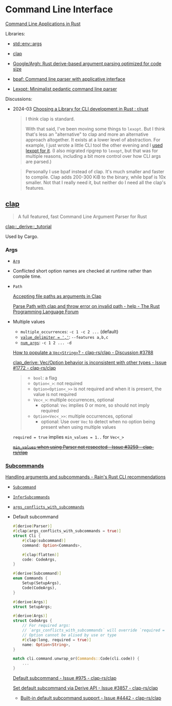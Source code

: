 # Command Line Interface
[Command Line Applications in Rust](https://rust-cli.github.io/book/index.html)

Libraries:
- [std::env::args](https://doc.rust-lang.org/1.39.0/std/env/fn.args.html)

- [clap](#clap)

- [Google/Argh: Rust derive-based argument parsing optimized for code size](https://github.com/google/argh)

- [bpaf: Command line parser with applicative interface](https://github.com/pacak/bpaf)

- [Lexopt: Minimalist pedantic command line parser](https://github.com/blyxxyz/lexopt)

Discussions:
- 2024-03 [Choosing a Library for CLI development in Rust : r/rust](https://www.reddit.com/r/rust/comments/1bs7f83/choosing_a_library_for_cli_development_in_rust/)

  > I think clap is standard.
  > 
  > With that said, I've been moving some things to `lexopt`. But I think that's less an "alternative" to clap and more an alternative approach altogether. It exists at a lower level of abstraction. For example, I just wrote a little CLI tool the other evening and I [used lexopt for it](https://github.com/BurntSushi/dotfiles/blob/55d29578bff7befd0c7263aaa61f653ffe23bd22/bin/rust/freq/main.rs#L414). (I also migrated ripgrep to `lexopt`, but that was for multiple reasons, including a bit more control over how CLI args are parsed.)

  > Personally I use bpaf instead of clap. It's much smaller and faster to compile. Clap adds 200-300 KiB to the binary, while bpaf is 10x smaller. Not that I really need it, but neither do I need all the clap's features.

## [clap](https://github.com/clap-rs/clap)
> A full featured, fast Command Line Argument Parser for Rust

[clap::\_derive::\_tutorial](https://docs.rs/clap/latest/clap/_derive/_tutorial/index.html)

Used by Cargo.

### Args
- [`Arg`](https://docs.rs/clap/latest/clap/struct.Arg.html)
- Conflicted short option names are checked at runtime rather than compile time.
- `Path`

  [Accepting file paths as arguments in Clap](https://www.rustadventure.dev/introducing-clap/clap-v4/accepting-file-paths-as-arguments-in-clap)

  [Parse Path with clap and throw error on invalid path - help - The Rust Programming Language Forum](https://users.rust-lang.org/t/parse-path-with-clap-and-throw-error-on-invalid-path/94443)
  
- Multiple values
  - `multiple_occurrences`: `-c 1 -c 2 ...` (default)
  - [`value_delimiter = ','`](https://docs.rs/clap/latest/clap/builder/struct.Arg.html#method.value_delimiter): `--features a,b,c`
  - [`num_args`](https://docs.rs/clap/latest/clap/struct.Arg.html#method.num_args): `-c 1 2 ... -d`

  [How to populate a `Vec<String>`? - clap-rs/clap - Discussion #3788](https://github.com/clap-rs/clap/discussions/3788)

  [clap\_derive: Vec/Option<Vec> behavior is inconsistent with other types - Issue #1772 - clap-rs/clap](https://github.com/clap-rs/clap/issues/1772)
  > * `bool`: a flag
  > * `Option<_>`: not required
  > * `Option<Option<_>>` is not required and when it is present, the value is not required
  > * `Vec<_>`: multiple occurrences, optional
  >   * optional: `Vec` implies 0 or more, so should not imply required
  > * `Option<Vec<_>>`: multiple occurrences, optional
  >   * optional: Use over `Vec` to detect when no option being present when
  >     using multiple values

  `required = true` implies `min_values = 1..` for `Vec<_>`

  ~~[`min_values` when using Parser not respected - Issue #3259 - clap-rs/clap](https://github.com/clap-rs/clap/issues/3259)~~

### [Subcommands](https://docs.rs/clap/latest/clap/_derive/_tutorial/index.html#subcommands)
[Handling arguments and subcommands - Rain's Rust CLI recommendations](https://rust-cli-recommendations.sunshowers.io/handling-arguments.html)

- [`Subcommand`](https://docs.rs/clap/latest/clap/trait.Subcommand.html)
- [`InferSubcommands`](https://docs.rs/clap/2.24.2/clap/enum.AppSettings.html#variant.InferSubcommands)
- [`args_conflicts_with_subcommands`](https://docs.rs/clap/latest/clap/struct.Command.html#method.args_conflicts_with_subcommands)
- Default subcommand

  ```rust
  #[derive(Parser)]
  #[clap(args_conflicts_with_subcommands = true)]
  struct Cli {
      #[clap(subcommand)]
      command: Option<Commands>,

      #[clap(flatten)]
      code: CodeArgs,
  }

  #[derive(Subcommand)]
  enum Commands {
      Setup(SetupArgs),
      Code(CodeArgs),
  }

  #[derive(Args)]
  struct SetupArgs;

  #[derive(Args)]
  struct CodeArgs {
      // For required args:
      // `args_conflicts_with_subcommands` will override `required = true`
      // Option cannot be alised by use or type
      #[clap(long, required = true)]
      name: Option<String>,
  }

  match cli.command.unwrap_or(Commands::Code(cli.code)) {
      ...
  }
  ```
  [Default subcommand - Issue #975 - clap-rs/clap](https://github.com/clap-rs/clap/issues/975)

  [Set default subcommand via Derive API - Issue #3857 - clap-rs/clap](https://github.com/clap-rs/clap/issues/3857)
  - [Built-in default subcommand support - Issue #4442 - clap-rs/clap](https://github.com/clap-rs/clap/issues/4442)

